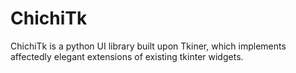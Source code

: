 # ChichiTk

ChichiTk is a python UI library built upon Tkiner, which implements affectedly elegant extensions of existing tkinter widgets. 